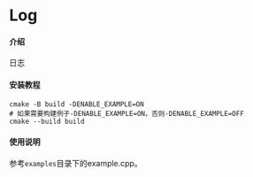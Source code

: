# Log

#### 介绍
日志




#### 安装教程

```shell
cmake -B build -DENABLE_EXAMPLE=ON
# 如果需要构建例子-DENABLE_EXAMPLE=ON，否则-DENABLE_EXAMPLE=OFF
cmake --build build
```



#### 使用说明

参考`examples`目录下的example.cpp。
